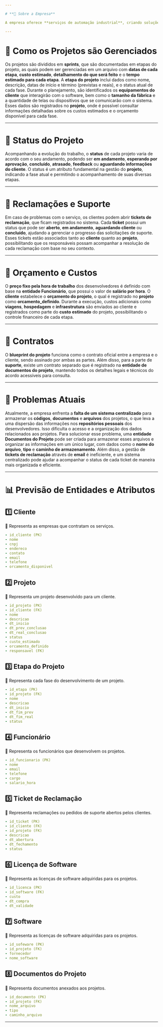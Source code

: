 ```yaml
---

# **📍 Sobre a Empresa**

A empresa oferece **serviços de automação industrial**, criando soluções para seus clientes. Para isso, adquire **licenças de software** de fornecedores e as revende junto aos projetos. Além disso, oferece **horas de trabalho** dos desenvolvedores para implementar o software no ambiente do cliente. O **setor de vendas** recebe a solicitação do cliente, vende o software e repassa para o **setor de projetos**, onde as demandas são organizadas e gerenciadas. Cada **projeto** possui atributos como nome, descrição e status, com informações detalhadas sobre o custo estimado e orçamento definido, além das datas de início e conclusão.

---
```


# **📍 Como os Projetos são Gerenciados**

Os projetos são divididos em **sprints**, que são documentadas em etapas do projeto, as quais podem ser gerenciadas em um arquivo com **datas de cada etapa**, **custo estimado**, **detalhamento do que será feito** e o **tempo estimado para cada etapa**. A **etapa do projeto** inclui dados como nome, descrição, datas de início e término (previstas e reais), e o status atual de cada fase. Durante o planejamento, são identificados os **equipamentos do cliente** que interagirão com o software, bem como o **tamanho da fábrica** e a quantidade de telas ou dispositivos que se comunicarão com o sistema. Esses dados são registrados no **projeto**, onde é possível consultar informações detalhadas sobre os custos estimados e o orçamento disponível para cada fase.

---

# **📍 Status do Projeto**

Acompanhando a evolução do trabalho, o **status** de cada projeto varia de acordo com o seu andamento, podendo ser **em andamento**, **esperando por aprovação**, **concluído**, **atrasado**, **feedback** ou **aguardando informações do cliente**. O status é um atributo fundamental na gestão do **projeto**, indicando a fase atual e permitindo o acompanhamento de suas diversas etapas.

---

# **📍 Reclamações e Suporte**

Em caso de problemas com o serviço, os clientes podem abrir **tickets de reclamação**, que ficam registrados no sistema. Cada **ticket** possui um status que pode ser **aberto**, **em andamento**, **aguardando cliente** ou **concluído**, ajudando a gerenciar o progresso das solicitações de suporte. Esses tickets estão associados tanto ao **cliente** quanto ao **projeto**, possibilitando que os responsáveis possam acompanhar a resolução de cada reclamação com base no seu contexto.

---

# **📍 Orçamento e Custos**

O **preço fixo pela hora de trabalho** dos desenvolvedores é definido com base na **entidade Funcionário**, que possui o valor de **salário por hora**. O **cliente** estabelece o **orçamento do projeto**, o qual é registrado no **projeto** como **orcamento_definido**. Durante a execução, custos adicionais como **viagens**, **hospedagem** e **infraestrutura** são enviados ao cliente e registrados como parte do **custo estimado** do projeto, possibilitando o controle financeiro de cada etapa.

---

# **📍 Contratos**

O **blueprint do projeto** funciona como o contrato oficial entre a empresa e o cliente, sendo assinado por ambas as partes. Além disso, para a parte de **suporte**, existe um contrato separado que é registrado na **entidade de documentos do projeto**, mantendo todos os detalhes legais e técnicos do acordo acessíveis para consulta.

---

# **📍 Problemas Atuais**

Atualmente, a empresa enfrenta a **falta de um sistema centralizado** para armazenar os **códigos**, **documentos** e **arquivos** dos projetos, o que leva a uma dispersão das informações nos **repositórios pessoais** dos desenvolvedores. Isso dificulta o acesso e a organização dos dados relacionados aos projetos. Para solucionar esse problema, uma **entidade Documentos do Projeto** pode ser criada para armazenar esses arquivos e organizar as informações em um único lugar, com dados como o **nome do arquivo**, **tipo** e **caminho de armazenamento**. Além disso, a gestão de **tickets de reclamação** através de **email** é ineficiente, e um sistema centralizado pode ajudar a acompanhar o status de cada ticket de maneira mais organizada e eficiente.

---
# **📊 Previsão de Entidades e Atributos**

## **1️⃣ Cliente**

📌 Representa as empresas que contratam os serviços.

```yaml
- id_cliente (PK)
- nome
- cnpj
- endereco
- contato
- email
- telefone
- orcamento_disponivel
```

## **2️⃣ Projeto**

📌 Representa um projeto desenvolvido para um cliente.

```yaml
- id_projeto (PK)
- id_cliente (FK)
- nome
- descricao
- dt_inicio
- dt_prev_conclusao
- dt_real_conclusao
- status
- custo_estimado
- orcamento_definido
- responsavel (FK)
```

## **3️⃣ Etapa do Projeto**

📌 Representa cada fase do desenvolvimento de um projeto.

```yaml
- id_etapa (PK)
- id_projeto (FK)
- nome
- descricao
- dt_inicio
- dt_fim_prev
- dt_fim_real
- status
```

## **4️⃣ Funcionário**

📌 Representa os funcionários que desenvolvem os projetos.

```yaml
- id_funcionario (PK)
- nome
- email
- telefone
- cargo
- salario_hora
```

## **5️⃣ Ticket de Reclamação**

📌 Representa reclamações ou pedidos de suporte abertos pelos clientes.

```yaml
- id_ticket (PK)
- id_cliente (FK)
- id_projeto (FK)
- descricao
- dt_abertura
- dt_fechamento
- status
```

## **6️⃣ Licença de Software**

📌 Representa as licenças de software adquiridas para os projetos.

```yaml
- id_licenca (PK)
- id_software (FK)
- custo
- dt_compra
- dt_validade
```

## **7️⃣ Software**

📌 Representa as licenças de software adquiridas para os projetos.

```yaml
- id_sofeware (PK)
- id_projeto (FK)
- fornecedor
- nome_software
```

## **8️⃣ Documentos do Projeto**

📌 Representa documentos anexados aos projetos.

```yaml
- id_documento (PK)
- id_projeto (FK)
- nome_arquivo
- tipo
- caminho_arquivo
```

---
